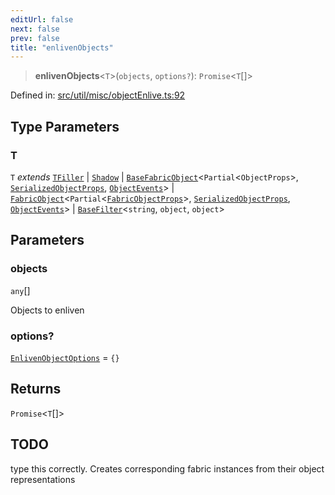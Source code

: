 ```yaml
---
editUrl: false
next: false
prev: false
title: "enlivenObjects"
---
```


> **enlivenObjects**\<`T`\>(`objects`, `options?`): `Promise`\<`T`[]\>

Defined in: [src/util/misc/objectEnlive.ts:92](https://github.com/fabricjs/fabric.js/blob/9a792f4b7b8031f02ec7ea4ce8c99f810e45cfec/src/util/misc/objectEnlive.ts#L92)

## Type Parameters

### T

`T` *extends* [`TFiller`](/api/type-aliases/tfiller/) \| [`Shadow`](/api/classes/shadow/) \| [`BaseFabricObject`](/api/classes/basefabricobject/)\<`Partial`\<`ObjectProps`\>, [`SerializedObjectProps`](/api/interfaces/serializedobjectprops/), [`ObjectEvents`](/api/interfaces/objectevents/)\> \| [`FabricObject`](/api/classes/fabricobject/)\<`Partial`\<[`FabricObjectProps`](/api/interfaces/fabricobjectprops/)\>, [`SerializedObjectProps`](/api/interfaces/serializedobjectprops/), [`ObjectEvents`](/api/interfaces/objectevents/)\> \| [`BaseFilter`](/api/fabric/namespaces/filters/classes/basefilter/)\<`string`, `object`, `object`\>

## Parameters

### objects

`any`[]

Objects to enliven

### options?

[`EnlivenObjectOptions`](/api/fabric/namespaces/util/type-aliases/enlivenobjectoptions/) = `{}`

## Returns

`Promise`\<`T`[]\>

## TODO

type this correctly.
Creates corresponding fabric instances from their object representations
